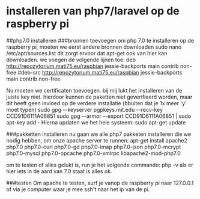 # installeren van php7/laravel op de raspberry pi
##php7.0 installeren
###bronnen toevoegen
om php 7.0 te installeren op de raspberry pi, moeten we eerst andere bronnen downloaden
    sudo nano /etc/apt/sources.list
dit zorgt ervoor dat apt-get ook van hier kan downloaden.
we voegen de volgende lijnen toe:
    deb http://repozytorium.mati75.eu/raspbian jessie-backports main contrib non-free
    #deb-src http://repozytorium.mati75.eu/raspbian jessie-backports main contrib non-free
    
Nu moeten we certificaten toevoegen. bij mij lukt het installeren van de juiste key niet. hierdoor kunnen de paketten
niet geverifieerd worden, maar dit heeft geen invloed op de verdere installatie (bbuiten dat je 1x meer 'y' moet typen)
    sudo gpg --keyserver pgpkeys.mit.edu --recv-key CCD91D6111A06851
    sudo gpg --armor --export CCD91D6111A06851 | sudo apt-key add -
Hierna updaten we het hele systeem:
    sudo apt-get update

###pakketten installeren 
nu gaan we alle php7 pakketen installeren die we nodig hebben, om onze apache server te runnen:
    apt-get install apache2 php7.0 php7.0-curl php7.0-gd php7.0-imap php7.0-json php7.0-mcrypt php7.0-mysql php7.0-opcache php7.0-xmlrpc libapache2-mod-php7.0

om te testen of alles gelukt is, run je het volgende commando:
    php -v
als er hier iets in de aard van 7.0 staat is alles ok.

###testen
Om apache te testen, surf je vanop de raspberry pi naar 127.0.0.1 of via je computer waar je mee ssh't naar het ip van de pi.
